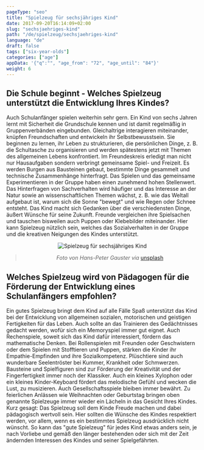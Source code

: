```yaml
---
pageType: "seo"
title: "Spielzeug für sechsjähriges Kind"
date: 2017-09-20T16:14:09+02:00
slug: "sechsjaehriges-kind"
path: "/de/spielzeug/sechsjaehriges-kind"
language: "de"
draft: false
tags: ["six-year-olds"]
categories: ["age"]
appData: '{"q":"", "age_from": "72", "age_until": "84"}'
weight: 6
---
```


<h2> Die Schule beginnt - Welches Spielzeug unterstützt die Entwicklung Ihres Kindes?</h2>

Auch Schulanfänger spielen weiterhin sehr gern. Ein Kind von sechs Jahren lernt mit Sicherheit die Grundschule kennen und ist damit regelmäßig in Gruppenverbänden eingebunden. Gleichaltrige interagieren miteinander, knüpfen Freundschaften und entwickeln ihr Selbstbewusstsein. Sie beginnen zu lernen, ihr Leben zu strukturieren, die persönlichen Dinge, z. B. die Schultasche zu organisieren und werden spätestens jetzt mit Themen des allgemeinen Lebens konfrontiert. Im Freundeskreis erledigt man nicht nur Hausaufgaben sondern verbringt gemeinsame Spiel- und Freizeit. Es werden Burgen aus Bausteinen gebaut, bestimmte Dinge gesammelt und technische Zusammenhänge hinterfragt. Das Spielen und das gemeinsame Experimentieren in der Gruppe haben einen zunehmend hohen Stellenwert. Das Hinterfragen von Sachverhalten wird häufiger und das Interesse an der Natur sowie an wissenschaftlichen Themen wächst, z. B. wie das Weltall aufgebaut ist, warum sich die Sonne "bewegt" und wie Regen oder Schnee entsteht. Das Kind macht sich Gedanken über die verschiedensten Dinge, äußert Wünsche für seine Zukunft. Freunde vergleichen ihre Spielsachen und tauschen bisweilen auch Puppen oder Klebebilder miteinander. Hier kann Spielzeug nützlich sein, welches das Sozialverhalten in der Gruppe und die kreativen Neigungen des Kindes unterstützt.

<div style="text-align:center">
<img src="https://d33wubrfki0l68.cloudfront.net/246f17776499b46a6db5a6ae38e3dfc350a083ab/1d5ea/images/spielzeug-sechsjaehriges-kind.jpg" alt="Spielzeug für sechsjähriges Kind" />
 <blockquote>
  <p><em>Foto von Hans-Peter Gauster via</em> <a href="https://unsplash.com/photos/3y1zF4hIPCg">unsplash</a></p>
</blockquote>
</div>

<h2>Welches Spielzeug wird von Pädagogen für die Förderung der Entwicklung eines Schulanfängers empfohlen?</h2>

Ein gutes Spielzeug bringt dem Kind auf alle Fälle Spaß unterstützt das Kind bei der Entwicklung von allgemeinen sozialen, motorischen und geistigen Fertigkeiten für das Leben. Auch sollte an das Trainieren des Gedächtnisses gedacht werden, wofür sich ein Memoryspiel immer gut eignet. Auch Rechenspiele, soweit sich das Kind dafür interessiert, fördern das mathematische Denken. Bei Rollenspielen mit Freunden oder Geschwistern oder dem Spielen mit Stofftieren und Puppen, stärken die Kinder ihr Empathie-Empfinden und ihre Sozialkompetenz. Plüschtiere sind auch wunderbare Seelentröster bei Kummer, Krankheit oder Schmwerzen. Bausteine und Spielfiguren sind zur Förderung der Kreativität und der Fingerfertigkeit immer noch der Klassiker. Auch ein kleines Xylophon oder ein kleines Kinder-Keyboard fördert das melodische Gefühl und wecken die Lust, zu musizieren. Auch Gesellschaftsspiele bleiben immer bewährt. Zu feierlichen Anlässen wie Weihnachten oder Geburtstag bringen oben genannte Spielzeuge immer wieder ein Lächeln in das Gesicht Ihres Kindes. Kurz gesagt: Das Spielzeug soll dem Kinde Freude machen und dabei pädagogisch wertvoll sein. Hier sollten die Wünsche des Kindes respektiert werden, vor allem, wenn es ein bestimmtes Spielzeug ausdrücklich nicht wünscht. So kann das "gute Spielzeug" für jedes Kind etwas anders sein, je nach Vorliebe und gemäß den länger bestehenden oder sich mit der Zeit ändernden Interessen des Kindes und seiner Spielgefährten.
